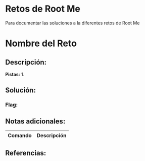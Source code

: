 # Retos de Root Me

Para documentar las soluciones a la diferentes retos de Root Me

# Nombre del Reto

## Descripción: 

**Pistas:**
1. 

## Solución:

### Flag: 

## Notas adicionales:
| Comando | Descripción |
| --- | --- |

## Referencias: